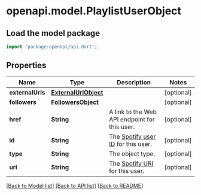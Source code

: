 # openapi.model.PlaylistUserObject

## Load the model package
```dart
import 'package:openapi/api.dart';
```

## Properties
Name | Type | Description | Notes
------------ | ------------- | ------------- | -------------
**externalUrls** | [**ExternalUrlObject**](ExternalUrlObject.md) |  | [optional] 
**followers** | [**FollowersObject**](FollowersObject.md) |  | [optional] 
**href** | **String** | A link to the Web API endpoint for this user.  | [optional] 
**id** | **String** | The [Spotify user ID](/documentation/web-api/concepts/spotify-uris-ids) for this user.  | [optional] 
**type** | **String** | The object type.  | [optional] 
**uri** | **String** | The [Spotify URI](/documentation/web-api/concepts/spotify-uris-ids) for this user.  | [optional] 

[[Back to Model list]](../README.md#documentation-for-models) [[Back to API list]](../README.md#documentation-for-api-endpoints) [[Back to README]](../README.md)


